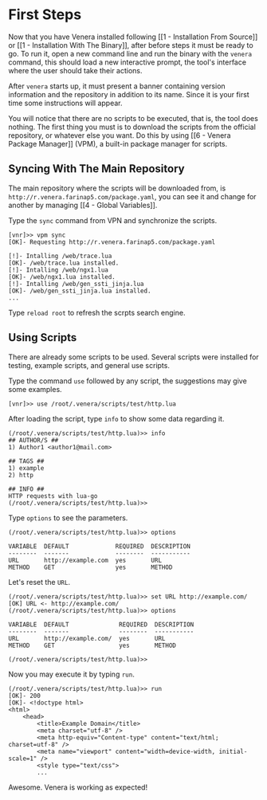# First Steps

Now that you have Venera installed following [[1 - Installation From Source]] or [[1 - Installation With The Binary]], after before steps it must be ready to go. To run it, open a new command line and run the binary with the `venera` command, this should load a new interactive prompt, the tool's interface where the user should take their actions.

After `venera` starts up, it must present a banner containing version information and the repository in addition to its name. Since it is your first time some instructions will appear.

You will notice that there are no scripts to be executed, that is, the tool does nothing. The first thing you must is to download the scripts from the official repository, or whatever else you want. Do this by using [[6 - Venera Package Manager]] (VPM), a built-in package manager for scripts.

## Syncing With The Main Repository

The main repository where the scripts will be downloaded from, is `http://r.venera.farinap5.com/package.yaml`, you can see it and change for another by managing [[4 - Global Variables]].

Type the `sync` command from VPN and synchronize the scripts.

```
[vnr]>> vpm sync
[OK]- Requesting http://r.venera.farinap5.com/package.yaml                              

[!]- Intalling /web/trace.lua
[OK]- /web/trace.lua installed.
[!]- Intalling /web/ngx1.lua
[OK]- /web/ngx1.lua installed.
[!]- Intalling /web/gen_ssti_jinja.lua
[OK]- /web/gen_ssti_jinja.lua installed.
...
```

Type `reload root` to refresh the scrpts search engine.
## Using Scripts

There are already some scripts to be used. Several scripts were installed for testing, example scripts, and general use scripts.

Type the command `use` followed by any script, the suggestions may give some examples.

```
[vnr]>> use /root/.venera/scripts/test/http.lua
```

After loading the script, type `info` to show some data regarding it.

```
(/root/.venera/scripts/test/http.lua)>> info
## AUTHOR/S ##
1) Author1 <author1@mail.com>

## TAGS ##
1) example
2) http

## INFO ##
HTTP requests with lua-go
(/root/.venera/scripts/test/http.lua)>>
```

Type `options` to see the parameters.

```
(/root/.venera/scripts/test/http.lua)>> options

VARIABLE  DEFAULT             REQUIRED  DESCRIPTION
--------  -------             --------  -----------
URL       http://example.com  yes       URL
METHOD    GET                 yes       METHOD
```

Let's reset the `URL`.

```
(/root/.venera/scripts/test/http.lua)>> set URL http://example.com/
[OK] URL <- http://example.com/
(/root/.venera/scripts/test/http.lua)>> options

VARIABLE  DEFAULT              REQUIRED  DESCRIPTION
--------  -------              --------  -----------
URL       http://example.com/  yes       URL
METHOD    GET                  yes       METHOD

(/root/.venera/scripts/test/http.lua)>>
```

Now you may execute it by typing `run`.

```
(/root/.venera/scripts/test/http.lua)>> run
[OK]- 200
[OK]- <!doctype html>
<html>
	<head>
		<title>Example Domain</title>
		<meta charset="utf-8" />
		<meta http-equiv="Content-type" content="text/html; charset=utf-8" />
		<meta name="viewport" content="width=device-width, initial-scale=1" />
		<style type="text/css">
		...
```

Awesome. Venera is working as expected!